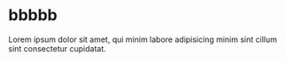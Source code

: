 # bbbbb
Lorem ipsum dolor sit amet, qui minim labore adipisicing minim sint cillum sint consectetur cupidatat.
